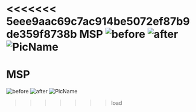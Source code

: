 <<<<<<< 5eee9aac69c7ac914be5072ef87b9de359f8738b
MSP
![before](https://github.com/IJCAI-MSP/MSP/tree/master/images/before.jpg)
![after](http://github.com/IJCAI-MSP/MSP/tree/master/images/after.jpg)
![PicName](http://ofwzcunzi.bkt.clouddn.com/m6fvfm6s0aZzVoni.png)
=======
# MSP
![before](https://github.com/IJCAI-MSP/MSP/tree/master/images/before.png)
![after](https://github.com/IJCAI-MSP/MSP/tree/master/images/after.png)
![PicName](http://ofwzcunzi.bkt.clouddn.com/m6fvfm6s0aZzVoni.png)
>>>>>>> load
